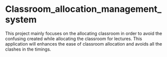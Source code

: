 # Classroom_allocation_management_system

This project mainly focuses on the allocating classroom in order to avoid the confusing created while allocating the classroom for lectures.
This application will enhances the ease of classroom allocation and avoids all the clashes in the timings.
